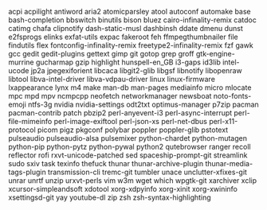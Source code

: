 acpi
acpilight
antiword
aria2
atomicparsley
atool
autoconf
automake
base
bash-completion
bbswitch
binutils
bison
bluez
cairo-infinality-remix
catdoc
catimg
chafa
clipnotify
dash-static-musl
dashbinsh
ddate
dmenu
dunst
e2fsprogs
elinks
exfat-utils
expac
fakeroot
feh
ffmpegthumbnailer
file
findutils
flex
fontconfig-infinality-remix
freetype2-infinality-remix
fzf
gawk
gcc
gedit
gedit-plugins
gettext
gimp
git
gotop
grep
groff
gtk-engine-murrine
gucharmap
gzip
highlight
hunspell-en_GB
i3-gaps
id3lib
intel-ucode
jp2a
jpegexiforient
libcaca
libgit2-glib
libgsf
libnotify
libopenraw
libtool
libva-intel-driver
libva-vdpau-driver
linux
linux-firmware
lxappearance
lynx
m4
make
man-db
man-pages
mediainfo
micro
mlocate
mpc
mpd
mpv
ncmpcpp
neofetch
networkmanager
newsboat
noto-fonts-emoji
ntfs-3g
nvidia
nvidia-settings
odt2txt
optimus-manager
p7zip
pacman
pacman-contrib
patch
pbzip2
perl-anyevent-i3
perl-async-interrupt
perl-file-mimeinfo
perl-image-exiftool
perl-json-xs
perl-net-dbus
perl-x11-protocol
picom
pigz
pkgconf
polybar
poppler
poppler-glib
pstotext
pulseaudio
pulseaudio-alsa
pulsemixer
python-chardet
python-mutagen
python-pip
python-pytz
python-pywal
python2
qutebrowser
ranger
recoll
reflector
rofi
rxvt-unicode-patched
sed
spaceship-prompt-git
streamlink
sudo
sxiv
task
texinfo
thefuck
thunar
thunar-archive-plugin
thunar-media-tags-plugin
transmission-cli
tremc-git
tumbler
unace
unclutter-xfixes-git
unrar
unrtf
unzip
urxvt-perls
vim
w3m
wget
which
wpgtk-git
xarchiver
xclip
xcursor-simpleandsoft
xdotool
xorg-xdpyinfo
xorg-xinit
xorg-xwininfo
xsettingsd-git
yay
youtube-dl
zip
zsh
zsh-syntax-highlighting
